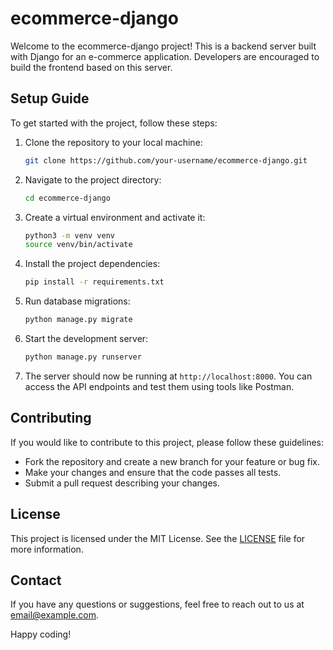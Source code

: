 # ecommerce-django

Welcome to the ecommerce-django project! This is a backend server built with Django for an e-commerce application. Developers are encouraged to build the frontend based on this server.

## Setup Guide

To get started with the project, follow these steps:

1. Clone the repository to your local machine:

    ```bash
    git clone https://github.com/your-username/ecommerce-django.git
    ```

2. Navigate to the project directory:

    ```bash
    cd ecommerce-django
    ```

3. Create a virtual environment and activate it:

    ```bash
    python3 -m venv venv
    source venv/bin/activate
    ```

4. Install the project dependencies:

    ```bash
    pip install -r requirements.txt
    ```

5. Run database migrations:

    ```bash
    python manage.py migrate
    ```

6. Start the development server:

    ```bash
    python manage.py runserver
    ```

7. The server should now be running at `http://localhost:8000`. You can access the API endpoints and test them using tools like Postman.

## Contributing

If you would like to contribute to this project, please follow these guidelines:

- Fork the repository and create a new branch for your feature or bug fix.
- Make your changes and ensure that the code passes all tests.
- Submit a pull request describing your changes.

## License

This project is licensed under the MIT License. See the [LICENSE](LICENSE) file for more information.

## Contact
If you have any questions or suggestions, feel free to reach out to us at [email@example.com](mailto:dev.dpkrana@gmail.com).

Happy coding!
